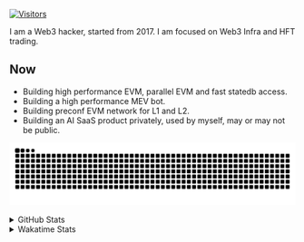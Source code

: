 <!-- markdownlint-disable MD041 MD010 MD033 -->
[![Visitors](https://api.visitorbadge.io/api/daily?path=Akagi201%2FAkagi201&label=Visitors%20Today&countColor=%2337d67a)](https://visitorbadge.io/status?path=Akagi201%2FAkagi201)

I am a Web3 hacker, started from 2017. I am focused on Web3 Infra and HFT trading.

## Now

* Building high performance EVM, parallel EVM and fast statedb access.
* Building a high performance MEV bot.
* Building preconf EVM network for L1 and L2.
* Building an AI SaaS product privately, used by myself, may or may not be public.

[![github contribution grid snake animation](https://raw.githubusercontent.com/Akagi201/Akagi201/output/github-contribution-grid-snake.svg#gh-light-mode-only)](https://github.com/Akagi201)

<details>
<summary>GitHub Stats</summary>
  <a href="https://github.com/Akagi201"><img alt="Profile Detail" src="https://raw.githubusercontent.com/Akagi201/Akagi201/master/profile-summary-card-output/dracula/0-profile-details.svg" /></a>
  <a href="https://github.com/Akagi201"><img alt="Github Stats" src="https://raw.githubusercontent.com/Akagi201/Akagi201/master/profile-summary-card-output/dracula/3-stats.svg" /></a>
  <a href="https://github.com/Akagi201"><img alt="Lang By Commits" src="https://raw.githubusercontent.com/Akagi201/Akagi201/master/profile-summary-card-output/dracula/2-most-commit-language.svg" /></a>
</details>

<details>
<summary>Wakatime Stats</summary>
<br>

<!--START_SECTION:waka-->

```txt
From: 08 October 2024 - To: 15 October 2024

Total Time: 46 hrs 13 mins

Rust               15 hrs 21 mins  ████████▒░░░░░░░░░░░░░░░░   33.22 %
Other              14 hrs 16 mins  ███████▓░░░░░░░░░░░░░░░░░   30.88 %
sh                 5 hrs 52 mins   ███▒░░░░░░░░░░░░░░░░░░░░░   12.72 %
Go                 5 hrs 7 mins    ██▓░░░░░░░░░░░░░░░░░░░░░░   11.10 %
TOML               1 hr 45 mins    █░░░░░░░░░░░░░░░░░░░░░░░░   03.79 %
YAML               1 hr 14 mins    ▓░░░░░░░░░░░░░░░░░░░░░░░░   02.68 %
INI                33 mins         ▒░░░░░░░░░░░░░░░░░░░░░░░░   01.22 %
Markdown           30 mins         ▒░░░░░░░░░░░░░░░░░░░░░░░░   01.08 %
TypeScript         20 mins         ▒░░░░░░░░░░░░░░░░░░░░░░░░   00.75 %
C                  17 mins         ░░░░░░░░░░░░░░░░░░░░░░░░░   00.64 %
```

<!--END_SECTION:waka-->

</details>
